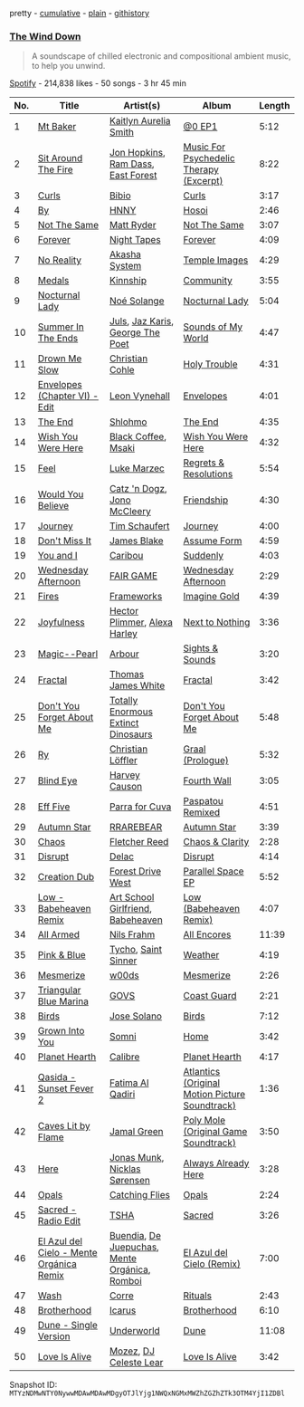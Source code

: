 pretty - [cumulative](/playlists/cumulative/37i9dQZF1DWYYeI1QdFxzU.md) - [plain](/playlists/plain/37i9dQZF1DWYYeI1QdFxzU) - [githistory](https://github.githistory.xyz/mackorone/spotify-playlist-archive/blob/main/playlists/plain/37i9dQZF1DWYYeI1QdFxzU)

### [The Wind Down](https://open.spotify.com/playlist/37i9dQZF1DWYYeI1QdFxzU)

> A soundscape of chilled electronic and compositional ambient music, to help you unwind.

[Spotify](https://open.spotify.com/user/spotify) - 214,838 likes - 50 songs - 3 hr 45 min

| No. | Title | Artist(s) | Album | Length |
|---|---|---|---|---|
| 1 | [Mt Baker](https://open.spotify.com/track/79AGKN3gu22Wjz6y5gPLyH) | [Kaitlyn Aurelia Smith](https://open.spotify.com/artist/6P86FLVAK4sxu8OhyQJBvH) | [@0 EP1](https://open.spotify.com/album/1eEFnKUqaKC6pgzRKzS29k) | 5:12 |
| 2 | [Sit Around The Fire](https://open.spotify.com/track/2sAlOD8k8EL0dQ34f2ysJS) | [Jon Hopkins](https://open.spotify.com/artist/7yxi31szvlbwvKq9dYOmFI), [Ram Dass](https://open.spotify.com/artist/3XX4k7fPq9gcyZRDrbXfnS), [East Forest](https://open.spotify.com/artist/0okmfBroVgFuvvljnUbqPW) | [Music For Psychedelic Therapy \(Excerpt\)](https://open.spotify.com/album/0gO5MR5zzkhqplcMbpYTQv) | 8:22 |
| 3 | [Curls](https://open.spotify.com/track/3NLm801woJocONz1NmPJZR) | [Bibio](https://open.spotify.com/artist/0qzzGu8qpbXYpzgV52wOFT) | [Curls](https://open.spotify.com/album/1cAlKAmWKhORglznBK7sup) | 3:17 |
| 4 | [By](https://open.spotify.com/track/5C4sp6JprCFTO9ZQcg4qXs) | [HNNY](https://open.spotify.com/artist/6Yae9Ia1nq6JLLojBzwN1r) | [Hosoi](https://open.spotify.com/album/7zhdVONU5HcwpbmC7XtXsn) | 2:46 |
| 5 | [Not The Same](https://open.spotify.com/track/662b8itZU1kjUkGPOufG5n) | [Matt Ryder](https://open.spotify.com/artist/0hySaVBazHTHIRvnsxGvHx) | [Not The Same](https://open.spotify.com/album/2fUj2qngjwdJa44sZ1qr7T) | 3:07 |
| 6 | [Forever](https://open.spotify.com/track/579zXcYm2N9vvsltW2RDJP) | [Night Tapes](https://open.spotify.com/artist/5APEQlUaQ5K70LgPqAdTuU) | [Forever](https://open.spotify.com/album/2q5JOJpEa00GfddyBJAPrz) | 4:09 |
| 7 | [No Reality](https://open.spotify.com/track/3oPrZEuRod8pkBTVkZ2csE) | [Akasha System](https://open.spotify.com/artist/0TuxD3IK2QvHwgvacDPk9Q) | [Temple Images](https://open.spotify.com/album/0cStw7VrYIrZ7QqOiBaAqN) | 4:29 |
| 8 | [Medals](https://open.spotify.com/track/6GjXUXS1DMRypQlH86KwNm) | [Kinnship](https://open.spotify.com/artist/58fzPwxNFw1Ae500uB038l) | [Community](https://open.spotify.com/album/47xz7K8AaCupssrelYFmeM) | 3:55 |
| 9 | [Nocturnal Lady](https://open.spotify.com/track/0Hdzza1KQrGEzwVPtipMOq) | [Noé Solange](https://open.spotify.com/artist/1mn0xkOCIsGf36mamUq7M6) | [Nocturnal Lady](https://open.spotify.com/album/6Itkkv2vYKEZLJ4XBXPwLe) | 5:04 |
| 10 | [Summer In The Ends](https://open.spotify.com/track/3ttIBQv2qjIWXbHeoCnoVm) | [Juls](https://open.spotify.com/artist/7BIkk865pwBrSZetA8Izic), [Jaz Karis](https://open.spotify.com/artist/4rDcfb3TEWyx0BKdzKG24I), [George The Poet](https://open.spotify.com/artist/7v8N36cC4msGrIM2YT4LNC) | [Sounds of My World](https://open.spotify.com/album/2Mju5QRHhBPkUQajYKTUSH) | 4:47 |
| 11 | [Drown Me Slow](https://open.spotify.com/track/54KVbLZi755vI53RPEHI42) | [Christian Cohle](https://open.spotify.com/artist/17FYVu6ik77NQMZdl6zdsQ) | [Holy Trouble](https://open.spotify.com/album/4FRfrui9WYZE8wJpHbVzmt) | 4:31 |
| 12 | [Envelopes \(Chapter VI\) \- Edit](https://open.spotify.com/track/3JDsYB8UxGbMQNnNlAeDL0) | [Leon Vynehall](https://open.spotify.com/artist/2o7L9DNcmzocYll1o0GGTU) | [Envelopes](https://open.spotify.com/album/1A6VtF2OjVmEKErfTrNZYJ) | 4:01 |
| 13 | [The End](https://open.spotify.com/track/1CfCme9SvYiCwegwOS6rKH) | [Shlohmo](https://open.spotify.com/artist/6y80I9YZi4DOpbaSUlL725) | [The End](https://open.spotify.com/album/0no9vd20lVRbHZooRhqUHb) | 4:35 |
| 14 | [Wish You Were Here](https://open.spotify.com/track/5TsLsLTg3kTuv2RMRL3vaB) | [Black Coffee](https://open.spotify.com/artist/6wMr4zKPrrR0UVz08WtUWc), [Msaki](https://open.spotify.com/artist/5Oj5jQ98vsoHeIGqCS9Dfq) | [Wish You Were Here](https://open.spotify.com/album/7iRNDskXthAJT8k6k4qZzV) | 4:32 |
| 15 | [Feel](https://open.spotify.com/track/3kaoTFZqU2ZgycpjbSKrvy) | [Luke Marzec](https://open.spotify.com/artist/5X0GAEimapMzpG5Q7Sibmh) | [Regrets & Resolutions](https://open.spotify.com/album/0jEYgUe5ByUDh3XdP29KBG) | 5:54 |
| 16 | [Would You Believe](https://open.spotify.com/track/0HvtGDMR4hVmNK3HBUIUOS) | [Catz 'n Dogz](https://open.spotify.com/artist/5tYqFEuFELxnJZgGmmsfSh), [Jono McCleery](https://open.spotify.com/artist/23usQJ95w7f95tnN4MJEgy) | [Friendship](https://open.spotify.com/album/6xmqbQZeI90wR4inGj3snR) | 4:30 |
| 17 | [Journey](https://open.spotify.com/track/070DusgGH4WJKyRIXrZz6u) | [Tim Schaufert](https://open.spotify.com/artist/3PThWtcE0CEi5IUmfgTvrC) | [Journey](https://open.spotify.com/album/0arLnM5zOVRFXCMpFPJi0p) | 4:00 |
| 18 | [Don't Miss It](https://open.spotify.com/track/1p80XDFkNwDaA87sh2C2Xn) | [James Blake](https://open.spotify.com/artist/53KwLdlmrlCelAZMaLVZqU) | [Assume Form](https://open.spotify.com/album/23dKNZpiadggKHrQgHLi3L) | 4:59 |
| 19 | [You and I](https://open.spotify.com/track/2np2e0pDBBmUgcdItVb6d3) | [Caribou](https://open.spotify.com/artist/4aEnNH9PuU1HF3TsZTru54) | [Suddenly](https://open.spotify.com/album/7Dl44V6YlpZ7apC87YAWnC) | 4:03 |
| 20 | [Wednesday Afternoon](https://open.spotify.com/track/5ab9R4PepSOaZWPJHGUpYK) | [FAIR GAME](https://open.spotify.com/artist/1siJGCHqSxy7R5J5nVyH2y) | [Wednesday Afternoon](https://open.spotify.com/album/5kbyM8e5JFyjneNgjC9cJD) | 2:29 |
| 21 | [Fires](https://open.spotify.com/track/3J29rY1I9u0gNsvHq1cgUk) | [Frameworks](https://open.spotify.com/artist/2N5BJEXSPup1i4j2xiGZFP) | [Imagine Gold](https://open.spotify.com/album/0S9o7MW7YSpKKRX7cmqSXm) | 4:39 |
| 22 | [Joyfulness](https://open.spotify.com/track/04l9bUZEsUkF6zy7hIjbbT) | [Hector Plimmer](https://open.spotify.com/artist/7K64vyGna9ILfEEWnLKFEV), [Alexa Harley](https://open.spotify.com/artist/7vgZqCNS2Nah7tlpo7ZjC4) | [Next to Nothing](https://open.spotify.com/album/5Kl4wtgRETX1aQU5prjKQO) | 3:36 |
| 23 | [Magic\-\-Pearl](https://open.spotify.com/track/3Mc75u5PxKSw1hzEVLAPQt) | [Arbour](https://open.spotify.com/artist/3pSfwb3p6BVPTYDkNdgxS2) | [Sights & Sounds](https://open.spotify.com/album/2cQ0edhqTMSqJyU6kwaNzZ) | 3:20 |
| 24 | [Fractal](https://open.spotify.com/track/6X8rafA2jNs00EYtlao12t) | [Thomas James White](https://open.spotify.com/artist/6Tn5oQhfKwtNMsOmV8Mzgy) | [Fractal](https://open.spotify.com/album/5MeltqrIcaTDQzfJAunW6m) | 3:42 |
| 25 | [Don't You Forget About Me](https://open.spotify.com/track/7IidnemjastTResAXISAK7) | [Totally Enormous Extinct Dinosaurs](https://open.spotify.com/artist/0g3NiCRhEv7M4SEDMrpItN) | [Don't You Forget About Me](https://open.spotify.com/album/3PbktfrtKjsK7WMvqMIqyI) | 5:48 |
| 26 | [Ry](https://open.spotify.com/track/01hyJrAHoH26GHSWzKLeXB) | [Christian Löffler](https://open.spotify.com/artist/3tSvlEzeDnVbQJBTkIA6nO) | [Graal \(Prologue\)](https://open.spotify.com/album/2dS99m3T1KFseI62HtLWe8) | 5:32 |
| 27 | [Blind Eye](https://open.spotify.com/track/6oVLw2Yd1IfCQDLYvUgTmQ) | [Harvey Causon](https://open.spotify.com/artist/7CfGxgCfRwumbKatrTjC4d) | [Fourth Wall](https://open.spotify.com/album/1Wh2Vtq5hxHwCOmevQNWei) | 3:05 |
| 28 | [Eff Five](https://open.spotify.com/track/5WHabC4LXrFeA0kobfktOF) | [Parra for Cuva](https://open.spotify.com/artist/238y1dKPtMeFEpX3Y6H1Vr) | [Paspatou Remixed](https://open.spotify.com/album/4Q8A1blfOzDXykDdmu8Rgr) | 4:51 |
| 29 | [Autumn Star](https://open.spotify.com/track/5EiQP0rUHERC8QP1OT3TrH) | [RRAREBEAR](https://open.spotify.com/artist/3CodOUadRrQoRrbcPIGLWm) | [Autumn Star](https://open.spotify.com/album/6pJnyOJKtRPq4Zfsr6rW38) | 3:39 |
| 30 | [Chaos](https://open.spotify.com/track/7BBZ6Il2sGyuNaaHiUJS83) | [Fletcher Reed](https://open.spotify.com/artist/2sQKM93VxtEcafQ1f1ukgl) | [Chaos & Clarity](https://open.spotify.com/album/3K9vnQRCyyNbOMHLAh3wvV) | 2:28 |
| 31 | [Disrupt](https://open.spotify.com/track/3cZ15fnmPlpNbpa47bRQ7T) | [Delac](https://open.spotify.com/artist/2MkVSepMMfJrKDOivPEmKM) | [Disrupt](https://open.spotify.com/album/5imm72ZzslXs4ipR05vdmF) | 4:14 |
| 32 | [Creation Dub](https://open.spotify.com/track/3jWZXDktZVgDelnDJx9DtO) | [Forest Drive West](https://open.spotify.com/artist/0K1lHu1BP65Z1DErnljxUw) | [Parallel Space EP](https://open.spotify.com/album/00qCuTBME8tBVE31DUC9A5) | 5:52 |
| 33 | [Low \- Babeheaven Remix](https://open.spotify.com/track/75jNxKPVjq08hKLkskLzXS) | [Art School Girlfriend](https://open.spotify.com/artist/3rtvvt1kuQ4luEWq8epaHD), [Babeheaven](https://open.spotify.com/artist/0RlWCq8bq0lJgR6ZTvcqjQ) | [Low \(Babeheaven Remix\)](https://open.spotify.com/album/6YHnk5GdCARNyCk6c3hgnG) | 4:07 |
| 34 | [All Armed](https://open.spotify.com/track/4tA2fAzDdltaUtL0gtmvou) | [Nils Frahm](https://open.spotify.com/artist/5gqhueRUZEa7VDnQt4HODp) | [All Encores](https://open.spotify.com/album/5fHIn0grAPQdsjXe7KtSFj) | 11:39 |
| 35 | [Pink & Blue](https://open.spotify.com/track/1TJqHWEHHQ7Z5mJ0P6rXqq) | [Tycho](https://open.spotify.com/artist/5oOhM2DFWab8XhSdQiITry), [Saint Sinner](https://open.spotify.com/artist/0DoWlk1NzQp1VWVFtZOb8Y) | [Weather](https://open.spotify.com/album/1mRyfDR7Dc55GbC8V3kVis) | 4:19 |
| 36 | [Mesmerize](https://open.spotify.com/track/2hoWciuwh4cAdZFBQMo4x3) | [w00ds](https://open.spotify.com/artist/5PgMKzd3GrAPFZUqxdX1jy) | [Mesmerize](https://open.spotify.com/album/3fmY1pLcnvihoIjNzDO0X1) | 2:26 |
| 37 | [Triangular Blue Marina](https://open.spotify.com/track/4vrmslCxVAuPRxvi8T1pHs) | [GOVS](https://open.spotify.com/artist/5ZEAO3bZL6fTJU8tDT0eQS) | [Coast Guard](https://open.spotify.com/album/4kmLGEaHtPuXAkm7FQ9QlB) | 2:21 |
| 38 | [Birds](https://open.spotify.com/track/7dRIjh8tx6qY0mnLNAxeOk) | [Jose Solano](https://open.spotify.com/artist/7g3JxWMf70JSuPA7A2AvTc) | [Birds](https://open.spotify.com/album/1gfPvcU1yCx1EMhcREta9T) | 7:12 |
| 39 | [Grown Into You](https://open.spotify.com/track/3ITy1AfO27OqKCC8D5lFCy) | [Somni](https://open.spotify.com/artist/7qFssj4KoOxd1IOPfv9iT7) | [Home](https://open.spotify.com/album/6vSDLoq9qgSoEHKJm9tSLF) | 3:42 |
| 40 | [Planet Hearth](https://open.spotify.com/track/1RvPfvzAg6jbzWsODpDILb) | [Calibre](https://open.spotify.com/artist/0sklgkoO5JeS7YNhHS5EmH) | [Planet Hearth](https://open.spotify.com/album/35WGtiXgUzM8ZANghXQxl3) | 4:17 |
| 41 | [Qasida \- Sunset Fever 2](https://open.spotify.com/track/0Y6bC35xuN9ycyKxpT9Iks) | [Fatima Al Qadiri](https://open.spotify.com/artist/1pfunEyqsC4oKSBY9gr8lN) | [Atlantics \(Original Motion Picture Soundtrack\)](https://open.spotify.com/album/1FWKJ334wfgxb10foTngyf) | 1:36 |
| 42 | [Caves Lit by Flame](https://open.spotify.com/track/6uksFpENKduAMBgTetGBF5) | [Jamal Green](https://open.spotify.com/artist/50jTMgIPZrjKFgHbCvoeRt) | [Poly Mole \(Original Game Soundtrack\)](https://open.spotify.com/album/6ppxUf6S8w9dOw7OkVJDcG) | 3:50 |
| 43 | [Here](https://open.spotify.com/track/4vk5hhssPKQQBYNIQfteta) | [Jonas Munk](https://open.spotify.com/artist/6KPFlbSbh1zeN7x9QpgB4O), [Nicklas Sørensen](https://open.spotify.com/artist/3OXCO3AZeHHNudXu8Mftd7) | [Always Already Here](https://open.spotify.com/album/6Cly90UXXW9Hz851yq7mtM) | 3:28 |
| 44 | [Opals](https://open.spotify.com/track/0g9lBzTwOmnx3zLUTR9x62) | [Catching Flies](https://open.spotify.com/artist/4zAOqBfNLyWFvj1e3yvypJ) | [Opals](https://open.spotify.com/album/6MBYve8rGo30nOvcnYMZ8x) | 2:24 |
| 45 | [Sacred \- Radio Edit](https://open.spotify.com/track/2wqqzMQ457bjitt2vDDGmf) | [TSHA](https://open.spotify.com/artist/2kLa7JZu4Ijdz1Gle2khZh) | [Sacred](https://open.spotify.com/album/1FKnoGi6vRMvNZCY3Xbx2Y) | 3:26 |
| 46 | [El Azul del Cielo \- Mente Orgánica Remix](https://open.spotify.com/track/0J6AcQFq8RnR4jWYYZNPbm) | [Buendia](https://open.spotify.com/artist/4DgmNZDjpk4Zj547a2bfcH), [De Juepuchas](https://open.spotify.com/artist/7oVSI0ddXNkjEtvLoh0SRC), [Mente Orgánica](https://open.spotify.com/artist/1wfwGvcBGamXiXxuaExHRT), [Romboi](https://open.spotify.com/artist/7AevNCcvxBEy5z42d2A2RO) | [El Azul del Cielo \(Remix\)](https://open.spotify.com/album/7qYsWtbEwidXgIjiiZ0u1I) | 7:00 |
| 47 | [Wash](https://open.spotify.com/track/3J8t0fiePfXwQhgOGU3wtA) | [Corre](https://open.spotify.com/artist/0IR5NctDCruRpAkUbkezi9) | [Rituals](https://open.spotify.com/album/4wPozJoIMaxkvKyG3kb2Fo) | 2:43 |
| 48 | [Brotherhood](https://open.spotify.com/track/035qofHWoDag0pg1e8gY73) | [Icarus](https://open.spotify.com/artist/0nUF7iT0e6D5xEl743Jfu3) | [Brotherhood](https://open.spotify.com/album/6mUllKS0OUyGGwso5gr9vP) | 6:10 |
| 49 | [Dune \- Single Version](https://open.spotify.com/track/4QQFYNshQlEkgQESyO3OCr) | [Underworld](https://open.spotify.com/artist/1PXHzxRDiLnjqNrRn2Xbsa) | [Dune](https://open.spotify.com/album/04NzBREuQBthxSpcoD6EbE) | 11:08 |
| 50 | [Love Is Alive](https://open.spotify.com/track/4NRWOq8GohOo62jFxIzMF8) | [Mozez](https://open.spotify.com/artist/3r6uJM01I6meTehVwh0q2b), [DJ Celeste Lear](https://open.spotify.com/artist/6Z8VsD3APPWszUaJi65y9d) | [Love Is Alive](https://open.spotify.com/album/02dSIhVa4IQs0xHxOsgHUt) | 3:42 |

Snapshot ID: `MTYzNDMwNTY0NywwMDAwMDAwMDgyOTJlYjg1NWQxNGMxMWZhZGZhZTk3OTM4YjI1ZDBl`
